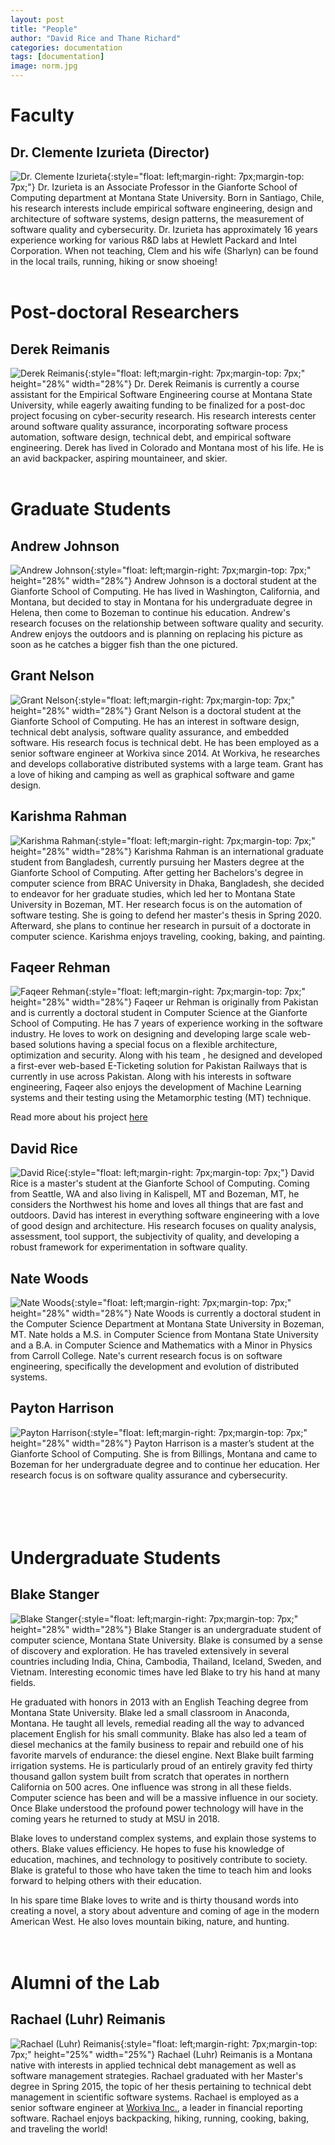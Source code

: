```yaml
---
layout: post
title: "People"
author: "David Rice and Thane Richard"
categories: documentation
tags: [documentation]
image: norm.jpg
---
```


# Faculty

## Dr. Clemente Izurieta (Director)
![Dr. Clemente Izurieta](/assets/img/clem.png){:style="float: left;margin-right: 7px;margin-top: 7px;"}
Dr. Izurieta is an Associate Professor in the Gianforte School of Computing department at Montana State University.
Born in Santiago, Chile, his research interests include empirical software engineering, design and architecture of software systems, design patterns, the measurement of software quality and cybersecurity.
Dr. Izurieta has approximately 16 years experience working for various R&D labs at Hewlett Packard and Intel Corporation.
When not teaching, Clem and his wife (Sharlyn) can be found in the local trails, running, hiking or snow shoeing!  
<br/>  

# Post-doctoral Researchers

## Derek Reimanis
![Derek Reimanis](/assets/img/derek.png){:style="float: left;margin-right: 7px;margin-top: 7px;" height="28%" width="28%"}
Dr. Derek Reimanis is currently a course assistant for the Empirical Software Engineering course at Montana State University, while eagerly awaiting funding to be finalized for a post-doc project focusing on cyber-security research. His research interests center around software quality assurance, incorporating software process automation, software design, technical debt, and empirical software engineering.
Derek has lived in Colorado and Montana most of his life. He is an avid backpacker, aspiring mountaineer, and skier.  
<br/>  

# Graduate Students

## Andrew Johnson
![Andrew Johnson](/assets/img/andrew.jpeg){:style="float: left;margin-right: 7px;margin-top: 7px;"  height="28%" width="28%"}
Andrew Johnson is a doctoral student at the Gianforte School of Computing.
He has lived in Washington, California, and Montana, but decided to stay in Montana for his undergraduate degree in Helena, then come to Bozeman to continue his education.
Andrew's research focuses on the relationship between software quality and security.
Andrew enjoys the outdoors and is planning on replacing his picture as soon as he catches a bigger fish than the one pictured.

## Grant Nelson
![Grant Nelson](/assets/img/grant.jpg){:style="float: left;margin-right: 7px;margin-top: 7px;" height="28%" width="28%"}
Grant Nelson is a doctoral student at the Gianforte School of Computing. He has an interest in software design, technical debt analysis, software quality assurance, and embedded software. His research focus is technical debt. He has been employed as a senior software engineer at Workiva since 2014. At Workiva, he researches and develops collaborative distributed systems with a large team. Grant has a love of hiking and camping as well as graphical software and game design.

## Karishma Rahman
![Karishma Rahman](/assets/img/karishma.jpeg){:style="float: left;margin-right: 7px;margin-top: 7px;" height="28%" width="28%"}
Karishma Rahman is an international graduate student from Bangladesh, currently pursuing her Masters degree at the Gianforte School of Computing. After getting her Bachelors's degree in computer science from BRAC University in Dhaka, Bangladesh, she decided to endeavor for her graduate studies, which led her to Montana State University in Bozeman, MT. Her research focus is on the automation of software testing. She is going to defend her master's thesis in Spring 2020. Afterward, she plans to continue her research in pursuit of a doctorate in computer science. Karishma enjoys traveling, cooking, baking, and painting.

## Faqeer Rehman
![Faqeer Rehman](/assets/img/faqeer.jpg){:style="float: left;margin-right: 7px;margin-top: 7px;"  height="28%" width="28%"}
Faqeer ur Rehman is originally from Pakistan and is currently a doctoral student in Computer Science at the Gianforte School of Computing. He has 7 years of experience working in the software industry. He loves to work on designing and developing large scale web-based solutions having a special focus on a flexible architecture, optimization and security. Along with his team , he designed and developed a first-ever web-based E-Ticketing solution for Pakistan Railways that is currently in use across Pakistan. Along with his interests in software engineering, Faqeer also enjoys the development of Machine Learning systems and their testing using the Metamorphic testing (MT) technique.

Read more about his project [here](/documentation/projects.html)

## David Rice
![David Rice](/assets/img/rice.png){:style="float: left;margin-right: 7px;margin-top: 7px;"}
David Rice is a master's student at the Gianforte School of Computing.
Coming from Seattle, WA and also living in Kalispell, MT and Bozeman, MT, he considers the Northwest his home and loves all things that are fast and outdoors.
David has interest in everything software engineering with a love of good design and architecture.
His research focuses on quality analysis, assessment, tool support, the subjectivity of quality, and developing a robust framework for experimentation in software quality.


## Nate Woods
![Nate Woods](/assets/img/nate.jpg){:style="float: left;margin-right: 7px;margin-top: 7px;"  height="28%" width="28%"}
Nate Woods is currently a doctoral student in the Computer Science Department at Montana State University in Bozeman, MT.  Nate holds a M.S. in Computer Science from Montana State University and a B.A. in Computer Science and Mathematics with a Minor in Physics from Carroll College.  Nate's current research focus is on software engineering, specifically the development and evolution of distributed systems.

## Payton Harrison
![Payton Harrison](/assets/img/payton.jpg){:style="float: left;margin-right: 7px;margin-top: 7px;"  height="28%" width="28%"}
Payton Harrison is a master’s student at the Gianforte School of Computing. She is from Billings, Montana and came to Bozeman for her undergraduate degree and to continue her education. Her research focus is on software quality assurance and cybersecurity.
<br/>  
<br/> 
<br/> 
<br/> 

# Undergraduate Students

## Blake Stanger
![Blake Stanger](/assets/img/blake.jpg){:style="float: left;margin-right: 7px;margin-top: 7px;"  height="28%" width="28%"}
Blake Stanger is an undergraduate student of computer science, Montana State University. Blake is consumed by a sense of discovery and exploration.  He has traveled extensively in several countries including India, China, Cambodia, Thailand, Iceland, Sweden, and Vietnam. Interesting economic times have led Blake to try his hand at many fields.

He graduated with honors in 2013 with an English Teaching degree from Montana State University. Blake led a small classroom in Anaconda, Montana. He taught all levels, remedial reading all the way to advanced placement English for his small community. Blake has also led a team of diesel mechanics at the family business to repair and rebuild one of his favorite marvels of endurance: the diesel engine. Next Blake built farming irrigation systems. He is particularly proud of an entirely gravity fed thirty thousand gallon system built from scratch that operates in northern California on 500 acres. One influence was strong in all these fields. Computer science has been and will be a massive influence in our society. Once Blake understood the profound power technology will have in the coming years he returned to study at MSU in 2018.

Blake loves to understand complex systems, and explain those systems to others. Blake values efficiency.  He hopes to fuse his knowledge of education, machines, and technology to positively contribute to society. Blake is grateful to those who have taken the time to teach him and looks forward to helping others with their education.

In his spare time Blake loves to write and is thirty thousand words into creating a novel, a story about adventure and coming of age in the modern American West. He also loves mountain biking, nature, and hunting.
<br/>  
<br/>  

# Alumni of the Lab

## Rachael (Luhr) Reimanis
![Rachael (Luhr) Reimanis](/assets/img/rachael.jpg){:style="float: left;margin-right: 7px;margin-top: 7px;" height="25%" width="25%"}
Rachael (Luhr) Reimanis is a Montana native with interests in applied technical debt management as well as software management strategies. Rachael graduated with her Master's degree in Spring 2015, the topic of her thesis pertaining to technical debt management in scientific software systems. Rachael is employed as a senior software engineer at [Workiva Inc.](https://www.workiva.com/), a leader in financial reporting software. Rachael enjoys backpacking, hiking, running, cooking, baking, and traveling the world!
